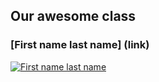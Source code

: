 Our awesome class
-----------------

### [First name last name] (link)
[![First name last name](https://github-repo-link/your_profile_picture.jpg)](link)
